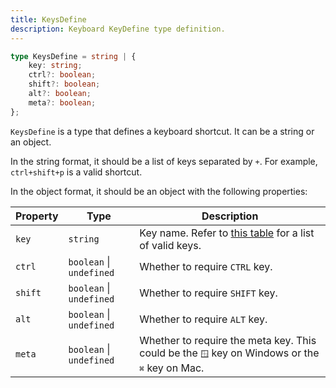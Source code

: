 ```yaml
---
title: KeysDefine
description: Keyboard KeyDefine type definition.
---
```


```ts
type KeysDefine = string | {
    key: string;
    ctrl?: boolean;
    shift?: boolean;
    alt?: boolean;
    meta?: boolean;
};
```

`KeysDefine` is a type that defines a keyboard shortcut. It can be a string or an object.

In the string format, it should be a list of keys separated by `+`. For example, `ctrl+shift+p` is a valid shortcut.

In the object format, it should be an object with the following properties:

| Property | Type | Description |
| --- | --- | --- |
| `key` | `string` | Key name. Refer to [this table](/docs/development/api-wrapper/types/keyboard/validkey) for a list of valid keys. |
| `ctrl` | `boolean` &#124; `undefined` | Whether to require `CTRL` key. |
| `shift` | `boolean` &#124; `undefined` | Whether to require `SHIFT` key. |
| `alt` | `boolean` &#124; `undefined` | Whether to require `ALT` key. |
| `meta` | `boolean` &#124; `undefined` | Whether to require the meta key. This could be the <kbd>🪟</kbd> key on Windows or the <kbd>⌘</kbd> key on Mac. |